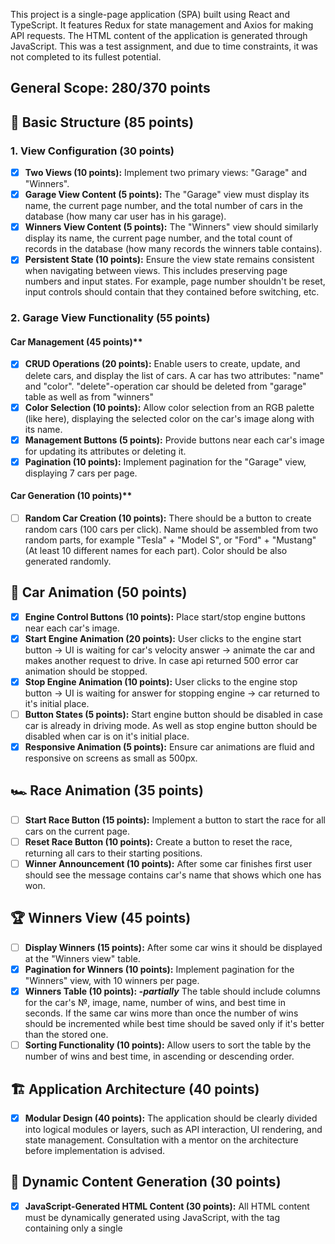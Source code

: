 This project is a single-page application (SPA) built using React and TypeScript. It features Redux for state management and Axios for making API requests. The HTML content of the application is generated through JavaScript. This was a test assignment, and due to time constraints, it was not completed to its fullest potential.

## General Scope: 280/370 points

## 🏁 Basic Structure (85 points)
### 1. View Configuration (30 points)
 - [x] **Two Views (10 points):** Implement two primary views: "Garage" and "Winners".
 - [x] **Garage View Content (5 points):** The "Garage" view must display its name, the current page number, and the total number of cars in the database (how many car user has in his garage).
 - [x] **Winners View Content (5 points):** The "Winners" view should similarly display its name, the current page number, and the total count of records in the database (how many records the winners table contains).
 - [x] **Persistent State (10 points):** Ensure the view state remains consistent when navigating between views. This includes preserving page numbers and input states. For example, page number shouldn't be reset, input controls should contain that they contained before switching, etc.

### 2. Garage View Functionality (55 points)
#### Car Management (45 points)**
 - [x] **CRUD Operations (20 points):** Enable users to create, update, and delete cars, and display the list of cars. A car has two attributes: "name" and "color". "delete"-operation car should be deleted from "garage" table as well as from "winners"
 - [x] **Color Selection (10 points):** Allow color selection from an RGB palette (like here), displaying the selected color on the car's image along with its name.
 - [x] **Management Buttons (5 points):** Provide buttons near each car's image for updating its attributes or deleting it.
 - [x] **Pagination (10 points):** Implement pagination for the "Garage" view, displaying 7 cars per page.

#### Car Generation (10 points)**
 - [ ] **Random Car Creation (10 points):** There should be a button to create random cars (100 cars per click). Name should be assembled from two random parts, for example "Tesla" + "Model S", or "Ford" + "Mustang" (At least 10 different names for each part). Color should be also generated randomly.

## 🚗 Car Animation (50 points)
 - [x] **Engine Control Buttons (10 points):** Place start/stop engine buttons near each car's image.
 - [x] **Start Engine Animation (20 points):** User clicks to the engine start button -> UI is waiting for car's velocity answer -> animate the car and makes another request to drive. In case api returned 500 error car animation should be stopped.
 - [x] **Stop Engine Animation (10 points):** User clicks to the engine stop button -> UI is waiting for answer for stopping engine -> car returned to it's initial place.
 - [ ] **Button States (5 points):** Start engine button should be disabled in case car is already in driving mode. As well as stop engine button should be disabled when car is on it's initial place.
 - [x] **Responsive Animation (5 points):** Ensure car animations are fluid and responsive on screens as small as 500px.

## 🏎️ Race Animation (35 points)
 - [ ] **Start Race Button (15 points):** Implement a button to start the race for all cars on the current page.
 - [ ] **Reset Race Button (10 points):** Create a button to reset the race, returning all cars to their starting positions.
 - [ ] **Winner Announcement (10 points):** After some car finishes first user should see the message contains car's name that shows which one has won.

## 🏆 Winners View (45 points)
 - [ ] **Display Winners (15 points):** After some car wins it should be displayed at the "Winners view" table.
 - [x] **Pagination for Winners (10 points):** Implement pagination for the "Winners" view, with 10 winners per page.
 - [x] **Winners Table (10 points): *-partially*** The table should include columns for the car's №, image, name, number of wins, and best time in seconds. If the same car wins more than once the number of wins should be incremented while best time should be saved only if it's better than the stored one.
 - [ ] **Sorting Functionality (10 points):** Allow users to sort the table by the number of wins and best time, in ascending or descending order.

## 🏗️ Application Architecture (40 points)
 - [x] **Modular Design (40 points):** The application should be clearly divided into logical modules or layers, such as API interaction, UI rendering, and state management. Consultation with a mentor on the architecture before implementation is advised.

## 📜 Dynamic Content Generation (30 points)
 - [x] **JavaScript-Generated HTML Content (30 points):** All HTML content must be dynamically generated using JavaScript, with the <body> tag containing only a single <script> tag.

## 🌐 Single Page Application (25 points)
 - [x] **SPA Implementation (25 points):** The application must be a Single Page Application (SPA) using either React v18+ or Angular v17+. All content must be generated using TypeScript with strict and noImplicitAny settings enabled in tsconfig.json, ensuring seamless user experience without page reloads during navigation.

## 📦 Bundling and Tooling (20 points)
 - [x] **Use of Webpack or Similar (20 points):** Implement Webpack or another bundling tool to compile the project into a minimal set of files, ideally one HTML file, one JS file, and one CSS file. Ensure that the configuration enforces TypeScript strict type checking.

## ✅ Code Quality and Standards (15 points)
 - [x] **Eslint with Airbnb Style Guide (15 points):** Code must adhere to the Airbnb ESLint configuration to maintain code quality, as outlined in the Airbnb style guide. Specific rules may be adjusted only with mentor approval, and there should be no ESLint errors or warnings.

## 📏 Code Organization and Efficiency (15 points)
 - [ ] **Function Modularization (10 points):** Code should be organized into small, clearly named functions with specific purposes. Each function should not exceed 40 lines, reflecting strong typing and avoiding the use of magic numbers or strings.
 - [x] **Code Duplication and Magic Numbers (5 points):** Minimize code duplication and maintain readability by avoiding the use of magic numbers or strings throughout the codebase.

## 🎨 Prettier and ESLint Configuration (10 points)
 - [x] **Prettier Setup (5 points):** Prettier is correctly set up with two scripts in package.json: format for auto-formatting and ci:format for checking issues.
 - [x] **ESLint Configuration (5 points):** ESLint is configured with the Airbnb style guide. A lint script in package.json runs ESLint checks. Configuration files should reflect strict TypeScript settings as per tsconfig.json.

## 🌟 Overall Code Quality (35 points)
 - [ ] **(Up to 35 points)** Discretionary points awarded by the reviewer based on overall code quality, readability


